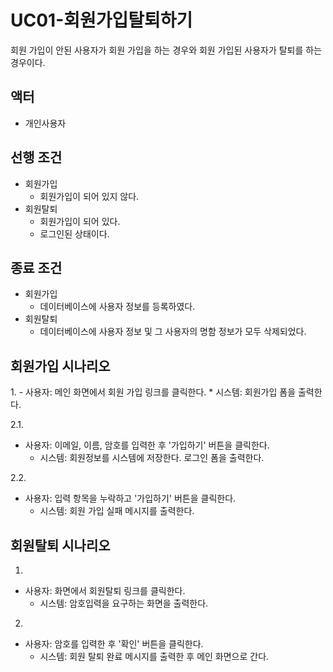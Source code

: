 # UC01-회원가입탈퇴하기
회원 가입이 안된 사용자가 회원 가입을 하는 경우와
회원 가입된 사용자가 탈퇴를 하는 경우이다.

## 액터
- 개인사용자

## 선행 조건
- 회원가입
    - 회원가입이 되어 있지 않다.
- 회원탈퇴
    - 회원가입이 되어 있다.
    - 로그인된 상태이다.

## 종료 조건
- 회원가입
    - 데이터베이스에 사용자 정보를 등록하였다.
- 회원탈퇴
    - 데이터베이스에 사용자 정보 및 그 사용자의 명함 정보가 모두 삭제되었다.

## 회원가입 시나리오
1\.
    - 사용자: 메인 화면에서 회원 가입 링크를 클릭한다.
        * 시스템: 회원가입 폼을 출력한다.

2.1.
 - 사용자: 이메일, 이름, 암호를 입력한 후 '가입하기' 버튼을 클릭한다.
    * 시스템: 회원정보를 시스템에 저장한다. 로그인 폼을 출력한다.

2.2.
 - 사용자: 입력 항목을 누락하고 '가입하기' 버튼을 클릭한다.
    * 시스템: 회원 가입 실패 메시지를 출력한다.

## 회원탈퇴 시나리오
1.
 - 사용자: 화면에서 회원탈퇴 링크를 클릭한다.
    * 시스템: 암호입력을 요구하는 화면을 출력한다.
2.
 - 사용자: 암호를 입력한 후 '확인' 버튼을 클릭한다.
    * 시스템: 회원 탈퇴 완료 메시지를 출력한 후 메인 화면으로 간다.  
